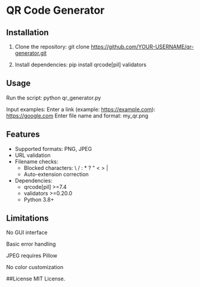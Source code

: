# QR Code Generator

## Installation

  1. Clone the repository:
  git clone https://github.com/YOUR-USERNAME/qr-generator.git

  2. Install dependencies:
  pip install qrcode[pil] validators

## Usage

  Run the script:
  python qr_generator.py

  Input examples:
  Enter a link (example: https://example.com): https://google.com
  Enter file name and format: my_qr.png

## Features

  - Supported formats: PNG, JPEG
  - URL validation
  - Filename checks:
    - Blocked characters: \ / : * ? " < > |
    - Auto-extension correction
  - Dependencies:
    - qrcode[pil] >=7.4
    - validators >=0.20.0
    - Python 3.8+


## Limitations
  No GUI interface

  Basic error handling

  JPEG requires Pillow

  No color customization

##License
  MIT License.
